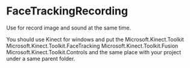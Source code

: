 FaceTrackingRecording
=====================

Use for record image and sound at the same time.

You should use Kinect for windows and put the 
Microsoft.Kinect.Toolkit
Microsoft.Kinect.Toolkit.FaceTracking
Microsoft.Kinect.Toolkit.Fusion
Microsoft.Kinect.Toolkit.Controls
and the same place with your project under a same parent folder.
